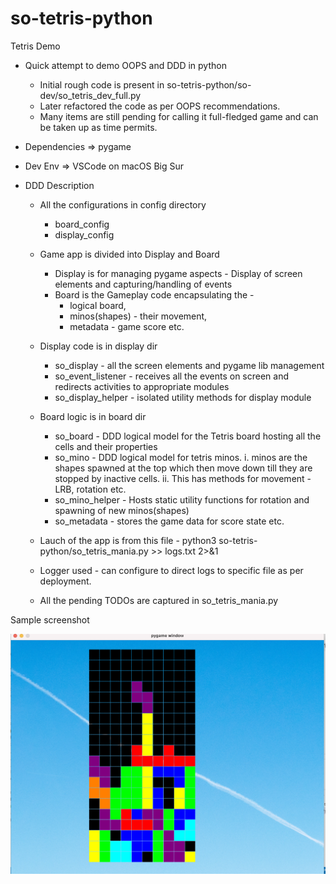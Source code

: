 # so-tetris-python
Tetris Demo
- Quick attempt to demo OOPS and DDD in python
    -  Initial rough code is present in so-tetris-python/so-dev/so_tetris_dev_full.py
    -  Later refactored the code as per OOPS recommendations.
    -  Many items are still pending for calling it full-fledged game and can be taken up as time permits.
    
- Dependencies => pygame
- Dev Env => VSCode on macOS Big Sur
    
    
- DDD Description
    -  All the configurations in config directory
        - board_config
        - display_config
    -  Game app is divided into Display and Board
        - Display is for managing pygame aspects - Display of screen elements and capturing/handling of events
        - Board is the Gameplay code encapsulating the -
            - logical board, 
            - minos(shapes) - their movement,
            - metadata - game score etc.
            
    -  Display code is in display dir
        - so_display - all the screen elements and pygame lib management
        - so_event_listener - receives all the events on screen and redirects activities to appropriate modules
        - so_display_helper - isolated utility methods for display module
        
    -  Board logic is in board dir
        - so_board - DDD logical model for the Tetris board hosting all the cells and their properties
        - so_mino - DDD logical model for tetris minos.
            i. minos are the shapes spawned at the top which then move down till they are stopped by inactive cells.
            ii. This has methods for movement - LRB, rotation etc.
        - so_mino_helper - Hosts static utility functions for rotation and spawning of new minos(shapes)
        - so_metadata - stores the game data for score state etc.
         
    -  Lauch of the app is from this file -
            python3 so-tetris-python/so_tetris_mania.py >> logs.txt 2>&1
            
    -  Logger used - can configure to direct logs to specific file as per deployment.
    
    -  All the pending TODOs are captured in so_tetris_mania.py

Sample screenshot

![alt text](https://github.com/soaprasri/so-tetris-python/blob/main/images/screenshot.png)
